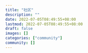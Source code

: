```yaml
---
title: "社区"
description: ""
date: 2022-07-05T08:49:55+08:00
lastmod: 2022-07-05T08:49:55+08:00
draft: false
images: []
categories: ["community"]
community: []
---
```

